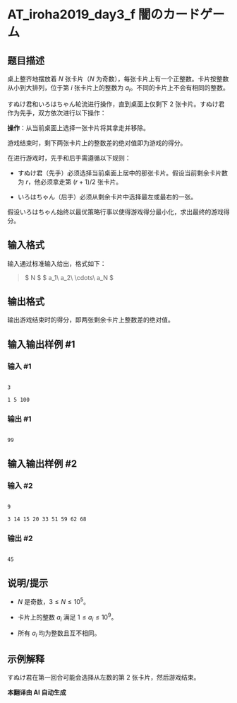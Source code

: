 # AT_iroha2019_day3_f 闇のカードゲーム

## 题目描述

桌上整齐地摆放着 $N$ 张卡片（$N$ 为奇数），每张卡片上有一个正整数。卡片按整数从小到大排列，位于第 $i$ 张卡片上的整数为 $a_i$。不同的卡片上不会有相同的整数。

すぬけ君和いろはちゃん轮流进行操作，直到桌面上仅剩下 2 张卡片。すぬけ君作为先手，双方依次进行以下操作：

**操作**：从当前桌面上选择一张卡片将其拿走并移除。

游戏结束时，剩下两张卡片上的整数差的绝对值即为游戏的得分。

在进行游戏时，先手和后手需遵循以下规则：

- すぬけ君（先手）必须选择当前桌面上居中的那张卡片。假设当前剩余卡片数为 $r$，他必须拿走第 $(r+1)/2$ 张卡片。
- いろはちゃん（后手）必须从剩余卡片中选择最左或最右的一张。

假设いろはちゃん始终以最优策略行事以使得游戏得分最小化，求出最终的游戏得分。

## 输入格式

输入通过标准输入给出，格式如下：

> $ N $ $ a_1\ a_2\ \cdots\ a_N $

## 输出格式

输出游戏结束时的得分，即两张剩余卡片上整数差的绝对值。

## 输入输出样例 #1

### 输入 #1

```
3
1 5 100
```

### 输出 #1

```
99
```

## 输入输出样例 #2

### 输入 #2

```
9
3 14 15 20 33 51 59 62 68
```

### 输出 #2

```
45
```

## 说明/提示

- $N$ 是奇数，$3 \leq N \leq 10^5$。
- 卡片上的整数 $a_i$ 满足 $1 \leq a_i \leq 10^9$。
- 所有 $a_i$ 均为整数且互不相同。

## 示例解释

すぬけ君在第一回合可能会选择从左数的第 2 张卡片，然后游戏结束。

 **本翻译由 AI 自动生成**